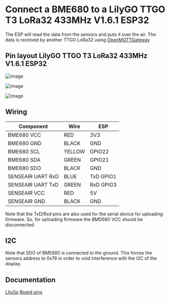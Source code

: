 # Connect a BME680 to a LilyGO TTGO T3 LoRa32 433MHz V1.6.1 ESP32

The ESP will read the data from the sensors and puts it over the air.
The data is received by another TTGO LoRa32 using [OpenMQTTGateway](https://docs.openmqttgateway.com/)

## Pin layout LilyGO TTGO T3 LoRa32 433MHz V1.6.1 ESP32

![image](https://github.com/umbm/TTGO-LoRa32-V2.1-T3_V1.6/blob/master/T3_1.6.jpg)

![image](https://www.tinytronics.nl/image/cache/catalog/products/product-003658/bme680-module-gas-temperature-pressure-and-humidity-sensor-with-level-converter-1200x1200.jpg)

![image](https://www.tinytronics.nl/image/cache/data/product-3207/senseair-s8-lp-co2-sensor-004-0-0053-front-1500x1500.jpg)

## Wiring

Component | Wire   | ESP
----------- |--------| --------------
BME680 VCC | RED    | 3V3
BME680 GND | BLACK  | GND
BME680 SCL | YELLOW | GPIO22
BME680 SDA |  GREEN | GPIO21
BME680 SDO | BLACK | GND
SENSEAIR UART RxD | BLUE | TxD GPIO1 
SENSEAIR UART TxD | GREEN | RxD GPIO3
SENSEAIR VCC | RED | 5V
SENSEAIR GND | BLACK | GND

Note that the TxD/Rxd pins are also used for the serial device for uploading firmware. 
So, for uploading firmware the BMD680 VCC should be disconnected.

## I2C

Note that SDO of BME680 is connected to the ground. This forces the sensors address to 0x76 in order to void interference with the I2C of the display.

## Documentation

[LilyGo](https://lilygo.cc/products/lora3)
[Board pins](https://github.com/Xinyuan-LilyGo/TTGO-LoRa-Series)
